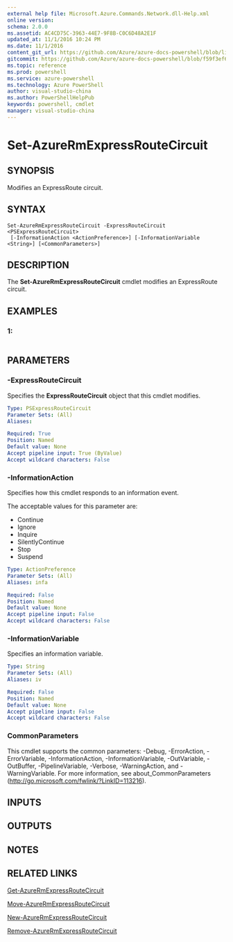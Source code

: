 ```yaml
---
external help file: Microsoft.Azure.Commands.Network.dll-Help.xml
online version: 
schema: 2.0.0
ms.assetid: AC4CD75C-3963-44E7-9F8B-C0C6D48A2E1F
updated_at: 11/1/2016 10:24 PM
ms.date: 11/1/2016
content_git_url: https://github.com/Azure/azure-docs-powershell/blob/live/azureps-cmdlets-docs/ResourceManager/AzureRM.Network/v2.1.0/Set-AzureRmExpressRouteCircuit.md
gitcommit: https://github.com/Azure/azure-docs-powershell/blob/f59f3ef60bc592383812213e69fd77ba950759ed/azureps-cmdlets-docs/ResourceManager/AzureRM.Network/v2.1.0/Set-AzureRmExpressRouteCircuit.md
ms.topic: reference
ms.prod: powershell
ms.service: azure-powershell
ms.technology: Azure PowerShell
author: visual-studio-china
ms.author: PowerShellHelpPub
keywords: powershell, cmdlet
manager: visual-studio-china
---
```


# Set-AzureRmExpressRouteCircuit

## SYNOPSIS
Modifies an ExpressRoute circuit.

## SYNTAX

```
Set-AzureRmExpressRouteCircuit -ExpressRouteCircuit <PSExpressRouteCircuit>
 [-InformationAction <ActionPreference>] [-InformationVariable <String>] [<CommonParameters>]
```

## DESCRIPTION
The **Set-AzureRmExpressRouteCircuit** cmdlet modifies an ExpressRoute circuit.

## EXAMPLES

### 1:
```

```

## PARAMETERS

### -ExpressRouteCircuit
Specifies the **ExpressRouteCircuit** object that this cmdlet modifies.

```yaml
Type: PSExpressRouteCircuit
Parameter Sets: (All)
Aliases: 

Required: True
Position: Named
Default value: None
Accept pipeline input: True (ByValue)
Accept wildcard characters: False
```

### -InformationAction
Specifies how this cmdlet responds to an information event.

The acceptable values for this parameter are:

- Continue
- Ignore
- Inquire
- SilentlyContinue
- Stop
- Suspend

```yaml
Type: ActionPreference
Parameter Sets: (All)
Aliases: infa

Required: False
Position: Named
Default value: None
Accept pipeline input: False
Accept wildcard characters: False
```

### -InformationVariable
Specifies an information variable.

```yaml
Type: String
Parameter Sets: (All)
Aliases: iv

Required: False
Position: Named
Default value: None
Accept pipeline input: False
Accept wildcard characters: False
```

### CommonParameters
This cmdlet supports the common parameters: -Debug, -ErrorAction, -ErrorVariable, -InformationAction, -InformationVariable, -OutVariable, -OutBuffer, -PipelineVariable, -Verbose, -WarningAction, and -WarningVariable. For more information, see about_CommonParameters (http://go.microsoft.com/fwlink/?LinkID=113216).

## INPUTS

## OUTPUTS

## NOTES

## RELATED LINKS

[Get-AzureRmExpressRouteCircuit](xref:ResourceManager/AzureRM.Network/v2.1.0/Get-AzureRmExpressRouteCircuit.md)

[Move-AzureRmExpressRouteCircuit](xref:ResourceManager/AzureRM.Network/v2.1.0/Move-AzureRmExpressRouteCircuit.md)

[New-AzureRmExpressRouteCircuit](xref:ResourceManager/AzureRM.Network/v2.1.0/New-AzureRmExpressRouteCircuit.md)

[Remove-AzureRmExpressRouteCircuit](xref:ResourceManager/AzureRM.Network/v2.1.0/Remove-AzureRmExpressRouteCircuit.md)


